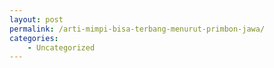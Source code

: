 ```yaml
---
layout: post
permalink: /arti-mimpi-bisa-terbang-menurut-primbon-jawa/
categories:
    - Uncategorized
---
```


